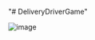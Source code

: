"# DeliveryDriverGame" 


![image](https://user-images.githubusercontent.com/13981446/148841725-a987f5be-ce9b-40ea-a937-fe3c0adf89fe.png)
